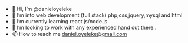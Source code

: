 - 👋 Hi, I’m @danieloyeleke
- 👀 I’m into web development (full stack) php,css,jquery,mysql and html
- 🌱 I’m currently learning react.js/node.js
- 💞️ I’m looking to work with any experienced hand out there..
- 📫 How to reach me daniel.oyeleke@gmail.com

<!---
danieloyeleke/danieloyeleke is a ✨ special ✨ repository because its `README.md` (this file) appears on your GitHub profile.
You can click the Preview link to take a look at your changes.
--->
